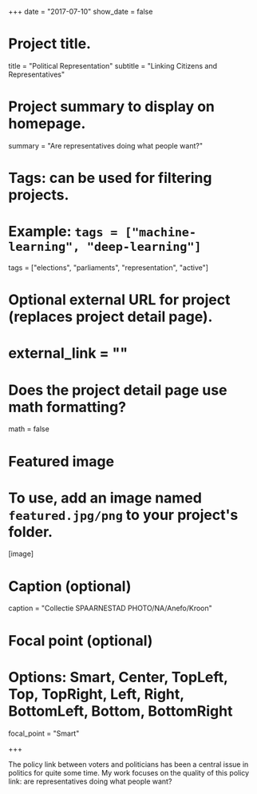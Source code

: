 +++
date = "2017-07-10"
show_date = false

# Project title.
title = "Political Representation"
subtitle = "Linking Citizens and Representatives"

# Project summary to display on homepage.
summary = "Are representatives doing what people want?"

# Tags: can be used for filtering projects.
# Example: `tags = ["machine-learning", "deep-learning"]`
tags = ["elections", "parliaments", "representation", "active"]

# Optional external URL for project (replaces project detail page).
# external_link = ""

# Does the project detail page use math formatting?
math = false

# Featured image
# To use, add an image named `featured.jpg/png` to your project's folder. 
[image]
  # Caption (optional)
  caption = "Collectie SPAARNESTAD PHOTO/NA/Anefo/Kroon"
  
  # Focal point (optional)
  # Options: Smart, Center, TopLeft, Top, TopRight, Left, Right, BottomLeft, Bottom, BottomRight
  focal_point = "Smart"

+++

The policy link between voters and politicians has been a central issue in politics for quite some time. My work focuses on the quality of this policy link: are representatives doing what people want?